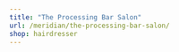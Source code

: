 ```yaml
---
title: "The Processing Bar Salon"
url: /meridian/the-processing-bar-salon/
shop: hairdresser
---
```

